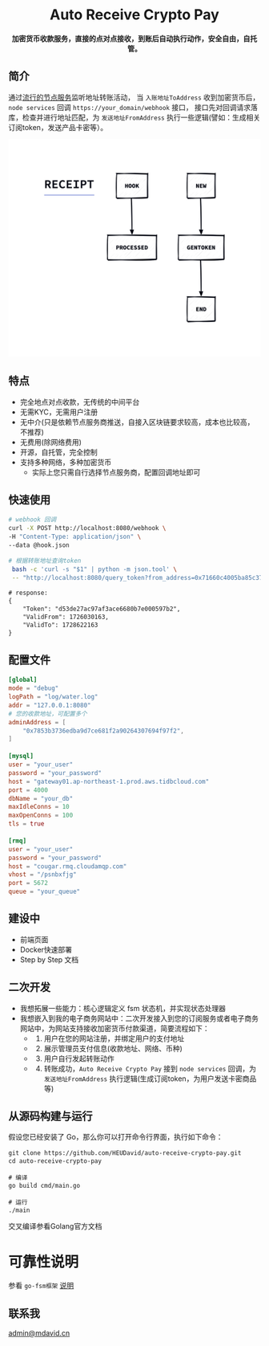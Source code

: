 <h1 align="center">Auto Receive Crypto Pay</h1>
<h4 align="center">加密货币收款服务，直接的点对点接收，到账后自动执行动作，安全自由，自托管。</h4>


## 简介
通过[流行的节点服务](https://ethereum.org/en/developers/docs/nodes-and-clients/nodes-as-a-service/#popular-node-services)监听地址转账活动，
当 `入账地址ToAddress` 收到加密货币后， `node services` 回调 `https://your_domain/webhook` 接口，
接口先对回调请求落库，检查并进行地址匹配，为 `发送地址FromAddress` 执行一些逻辑(譬如：生成相关订阅token，发送产品卡密等）。


![ReceiptFSM](./docs/assets/receipt.jpg)

## 特点
- 完全地点对点收款，无传统的中间平台
- 无需KYC，无需用户注册
- 无中介(只是依赖节点服务商推送，自接入区块链要求较高，成本也比较高，不推荐)
- 无费用(除网络费用)
- 开源，自托管，完全控制
- 支持多种网络，多种加密货币
  - 实际上您只需自行选择节点服务商，配置回调地址即可

## 快速使用

```sh
# webhook 回调
curl -X POST http://localhost:8080/webhook \
-H "Content-Type: application/json" \
--data @hook.json
```

```sh
# 根据转账地址查询token
 bash -c 'curl -s "$1" | python -m json.tool' \
 -- "http://localhost:8080/query_token?from_address=0x71660c4005ba85c37ccec55d0c4493e66fe775d3"
```
```shell
# response:
{
    "Token": "d53de27ac97af3ace6680b7e000597b2",
    "ValidFrom": 1726030163,
    "ValidTo": 1728622163
}
```

## 配置文件
```toml
[global]
mode = "debug"
logPath = "log/water.log"
addr = "127.0.0.1:8080"
# 您的收款地址，可配置多个
adminAddress = [
    "0x7853b3736edba9d7ce681f2a90264307694f97f2",
]

[mysql]
user = "your_user"
password = "your_password"
host = "gateway01.ap-northeast-1.prod.aws.tidbcloud.com"
port = 4000
dbName = "your_db"
maxIdleConns = 10
maxOpenConns = 100
tls = true

[rmq]
user = "your_user"
password = "your_password"
host = "cougar.rmq.cloudamqp.com"
vhost = "/psnbxfjg"
port = 5672
queue = "your_queue"
```

## 建设中
- 前端页面
- Docker快速部署
- Step by Step 文档

## 二次开发
- 我想拓展一些能力：核心逻辑定义 fsm 状态机，并实现状态处理器
- 我想嵌入到我的电子商务网站中：二次开发接入到您的订阅服务或者电子商务网站中，为网站支持接收加密货币付款渠道，简要流程如下：
  - 1. 用户在您的网站注册，并绑定用户的支付地址
  - 2. 展示管理员支付信息(收款地址、网络、币种)
  - 3. 用户自行发起转账动作
  - 4. 转账成功，`Auto Receive Crypto Pay` 接到 `node services` 回调，为 `发送地址FromAddress` 执行逻辑(生成订阅token，为用户发送卡密商品等)


## 从源码构建与运行
假设您已经安装了 Go，那么你可以打开命令行界面，执行如下命令：
```shell
git clone https://github.com/HEUDavid/auto-receive-crypto-pay.git
cd auto-receive-crypto-pay

# 编译
go build cmd/main.go

# 运行
./main
```
交叉编译参看Golang官方文档

# 可靠性说明
参看 `go-fsm框架` [说明](https://github.com/HEUDavid/go-fsm?tab=readme-ov-file#reliability-statement)

## 联系我
admin@mdavid.cn